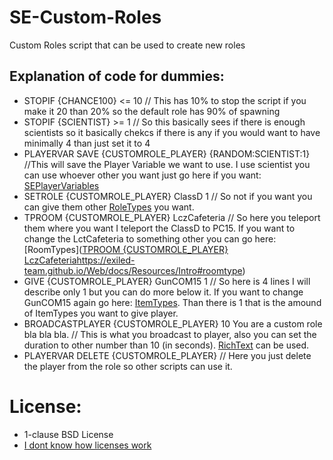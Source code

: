 # SE-Custom-Roles
Custom Roles script that can be used to create new roles


## Explanation of code for dummies:

* STOPIF {CHANCE100} <= 10 // This has 10% to stop the script if you make it 20 than 20% so the default role has 90% of spawning
* STOPIF {SCIENTIST} >= 1 // So this basically sees if there is enough scientists so it basically chekcs if there is any if you would want to have minimally 4 than just set it to 4
* PLAYERVAR SAVE {CUSTOMROLE_PLAYER} {RANDOM:SCIENTIST:1} //This will save the Player Variable we want to use. I use scientist you can use whoever other you want just go here if you want: [SEPlayerVariables](https://github.com/Thundermaker300/ScriptedEvents/wiki/Variables#player-variables)
* SETROLE {CUSTOMROLE_PLAYER} ClassD 1 // So not if you want you can give them other [RoleTypes]([https://github.com/Thundermaker300/ScriptedEvents/wiki/Variables#player-variables](https://exiled-team.github.io/Web/docs/Resources/Intro#roletype-team-side-and-faction)https://exiled-team.github.io/Web/docs/Resources/Intro#roletype-team-side-and-faction) you want.
* TPROOM {CUSTOMROLE_PLAYER} LczCafeteria // So here you teleport them where you want I teleport the ClassD to PC15. If you want to change the LctCafeteria to something other you can go here: [RoomTypes]([TPROOM {CUSTOMROLE_PLAYER} LczCafeteria](https://exiled-team.github.io/Web/docs/Resources/Intro#roomtype)https://exiled-team.github.io/Web/docs/Resources/Intro#roomtype)
* GIVE {CUSTOMROLE_PLAYER} GunCOM15 1 // So here is 4 lines I will describe only 1 but you can do more below it. If you want to change GunCOM15 again go here: [ItemTypes](https://exiled-team.github.io/Web/docs/Resources/Intro#itemtype). Than there is 1 that is the amound of ItemTypes you want to give player.
* BROADCASTPLAYER {CUSTOMROLE_PLAYER} 10 You are a custom role bla bla bla. // This is what you broadcast to player, also you can set the duration to other number than 10 (in seconds). [RichText](https://docs.unity3d.com/Packages/com.unity.textmeshpro@4.0/manual/RichText.html) can be used.
* PLAYERVAR DELETE {CUSTOMROLE_PLAYER} // Here you just delete the player from the role so other scripts can use it.

# License:
* 1-clause BSD License
* [I dont know how licenses work](https://opensource.org/license/bsd-1-clause/)

